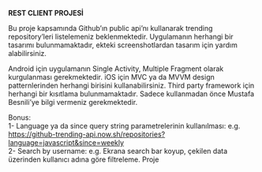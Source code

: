 **REST CLIENT PROJESİ**

Bu proje kapsamında Github’ın public api’nı kullanarak trending repository’leri listelemeniz beklenmektedir. Uygulamanın herhangi bir tasarımı bulunmamaktadır, ekteki screenshotlardan tasarım için yardım alabilirsiniz.  
  
Android için uygulamanın Single Activity, Multiple Fragment olarak kurgulanması gerekmektedir. iOS için MVC ya da MVVM design patternlerinden herhangi birisini kullanabilirsiniz. Third party framework için herhangi bir kısıtlama bulunmamaktadır. Sadece kullanmadan önce Mustafa Besnili’ye bilgi vermeniz gerekmektedir.  

Bonus:  
1- Language ya da since query string parametrelerinin kullanılması: e.g. https://github-trending-api.now.sh/repositories?language=javascript&since=weekly  
2- Search by username: e.g. Ekrana search bar koyup, çekilen data üzerinden kullanıcı adına göre filtreleme.
Proje  
